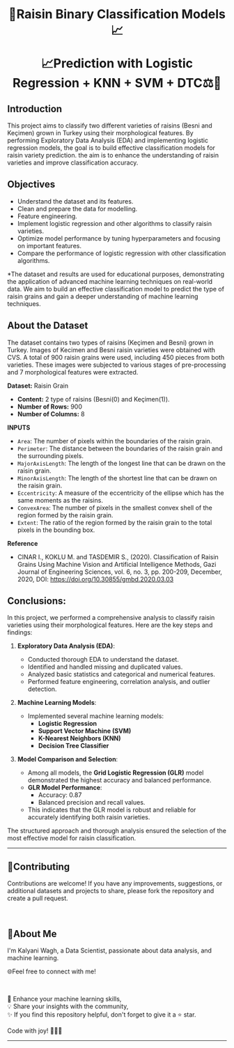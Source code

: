 <h1 align="center">
🍇Raisin Binary Classification Models📈 
  
📈Prediction with Logistic Regression + KNN + SVM + DTC⚖️🔎

## Introduction
This project aims to classify two different varieties of raisins (Besni and Keçimen) grown in Turkey using their morphological features. By performing Exploratory Data Analysis (EDA) and implementing logistic regression models, the goal is to build effective classification models for raisin variety prediction. the aim is to enhance the understanding of raisin varieties and improve classification accuracy.

## Objectives
- Understand the dataset and its features.
- Clean and prepare the data for modelling.
- Feature engineering.
- Implement logistic regression and other algorithms to classify raisin varieties.
- Optimize model performance by tuning hyperparameters and focusing on important features.
- Compare the performance of logistic regression with other classification algorithms.


*The dataset and results are used for educational purposes, demonstrating the application of advanced machine learning techniques on real-world data. We aim to build an effective classification model to predict the type of raisin grains and gain a deeper understanding of machine learning techniques.

## About the Dataset
The dataset contains two types of raisins (Keçimen and Besni) grown in Turkey. 
Images of Kecimen and Besni raisin varieties were obtained with CVS. A total of 900 raisin grains were used, including 450 pieces from both varieties. These images were subjected to various stages of pre-processing and 7 morphological features were extracted.

**Dataset:** Raisin Grain 
- **Content:** 2 type of raisins (Besni(0) and Keçimen(1)).
- **Number of Rows:** 900  
- **Number of Columns:** 8  


**INPUTS**
- `Area`: The number of pixels within the boundaries of the raisin grain.
- `Perimeter`: The distance between the boundaries of the raisin grain and the surrounding pixels.
- `MajorAxisLength`: The length of the longest line that can be drawn on the raisin grain.
- `MinorAxisLength`: The length of the shortest line that can be drawn on the raisin grain.
- `Eccentricity`: A measure of the eccentricity of the ellipse which has the same moments as the raisins.
- `ConvexArea`: The number of pixels in the smallest convex shell of the region formed by the raisin grain.
- `Extent`: The ratio of the region formed by the raisin grain to the total pixels in the bounding box.


**Reference**
- CINAR I., KOKLU M. and TASDEMIR S., (2020). Classification of Raisin Grains Using Machine Vision and Artificial Intelligence Methods, Gazi Journal of Engineering Sciences, vol. 6, no. 3, pp. 200-209, December, 2020, DOI: https://doi.org/10.30855/gmbd.2020.03.03


## Conclusions:

In this project, we performed a comprehensive analysis to classify raisin varieties using their morphological features. Here are the key steps and findings:

1. **Exploratory Data Analysis (EDA)**:
   - Conducted thorough EDA to understand the dataset.
   - Identified and handled missing and duplicated values.
   - Analyzed basic statistics and categorical and numerical features.
   - Performed feature engineering, correlation analysis, and outlier detection.

2. **Machine Learning Models**:
   - Implemented several machine learning models:
     - **Logistic Regression**
     - **Support Vector Machine (SVM)**
     - **K-Nearest Neighbors (KNN)**
     - **Decision Tree Classifier**
   
3. **Model Comparison and Selection**:
   - Among all models, the **Grid Logistic Regression (GLR)** model demonstrated the highest accuracy and balanced performance.
   - **GLR Model Performance**:
     - Accuracy: 0.87
     - Balanced precision and recall values.
   - This indicates that the GLR model is robust and reliable for accurately identifying both raisin varieties.

The structured approach and thorough analysis ensured the selection of the most effective model for raisin classification.

---

## 🤝Contributing

Contributions are welcome! If you have any improvements, suggestions, or additional datasets and projects to share, please fork the repository and create a pull request.

<br>

## 🌱About Me

I'm Kalyani Wagh, a Data Scientist, passionate about data analysis, and machine learning.



🌐Feel free to connect with me!

<br>

🎯 Enhance your machine learning skills,<br>
💡 Share your insights with the community,<br>
✨ If you find this repository helpful, don't forget to give it a ⭐ star.<br>

Code with joy! 👩‍💻✨

---
